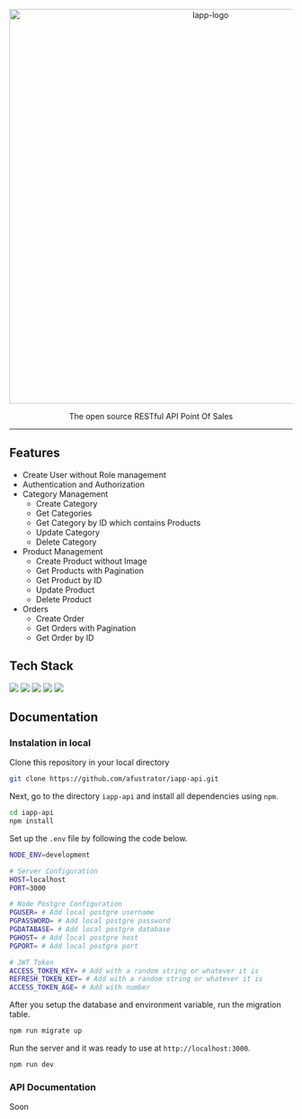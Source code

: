 <p align="center">
  <img src="https://drive.google.com/uc?export=view&id=19suoXiPVp0ttdJkcJqrVCmrWRHfal9dS" alt="Iapp-logo" width="700" />

  <p align="center">The open source RESTful API Point Of Sales</p>
</p>

---

## Features

- Create User without Role management
- Authentication and Authorization
- Category Management
  - Create Category
  - Get Categories
  - Get Category by ID which contains Products
  - Update Category
  - Delete Category
- Product Management
  - Create Product without Image
  - Get Products with Pagination
  - Get Product by ID
  - Update Product
  - Delete Product
- Orders
  - Create Order
  - Get Orders with Pagination
  - Get Order by ID

## Tech Stack

![](https://img.shields.io/badge/Node.js-19.2.0-339933?style=for-the-badge&logo=nodedotjs&logoColor=white)
![](https://img.shields.io/badge/npm-8.19.3-CB3837?style=for-the-badge&logo=npm&logoColor=white)
![](https://img.shields.io/badge/PostgreSQL-14.6-316192?style=for-the-badge&logo=postgresql&logoColor=white)
![](https://img.shields.io/badge/JWT-3.1.0-000000?style=for-the-badge&logo=JSON%20web%20tokens&logoColor=white)
![](https://img.shields.io/badge/Hapi.js-21.2.0-f59042?style=for-the-badge)

## Documentation

### Instalation in local

Clone this repository in your local directory

```sh
git clone https://github.com/afustrator/iapp-api.git
```

Next, go to the directory `iapp-api` and install all dependencies using `npm`.

```sh
cd iapp-api
npm install
```

Set up the `.env` file by following the code below.

```sh
NODE_ENV=development

# Server Configuration
HOST=localhost
PORT=3000

# Node Postgre Configuration
PGUSER= # Add local postgre username
PGPASSWORD= # Add local postgre password
PGDATABASE= # Add local postgre database
PGHOST= # Add local postgre host
PGPORT= # Add local postgre port

# JWT Token
ACCESS_TOKEN_KEY= # Add with a random string or whatever it is
REFRESH_TOKEN_KEY= # Add with a random string or whatever it is
ACCESS_TOKEN_AGE= # Add with number
```

After you setup the database and environment variable, run the migration table.

```sh
npm run migrate up
```

Run the server and it was ready to use at `http://localhost:3000`.

```
npm run dev
```

### API Documentation

Soon
